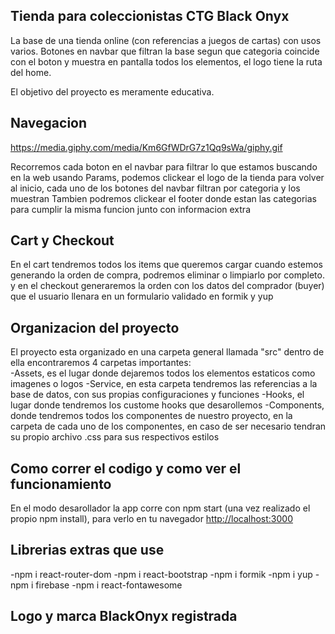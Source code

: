 ## Tienda para coleccionistas CTG Black Onyx

La base de una tienda online (con referencias a juegos de cartas) con usos varios. Botones en navbar que filtran la base segun que categoria coincide con el boton 
y muestra en pantalla todos los elementos, el logo tiene la ruta del home. 

El objetivo del proyecto es meramente educativa.

## Navegacion

https://media.giphy.com/media/Km6GfWDrG7z1Qq9sWa/giphy.gif

Recorremos cada boton en el navbar para filtrar lo que estamos buscando en la web usando Params, podemos clickear el logo de la tienda para volver al inicio, cada uno de los botones del navbar filtran por categoria y los muestran
Tambien podremos clickear el footer donde estan las categorias para cumplir la misma funcion junto con informacion extra

## Cart y Checkout

En el cart tendremos todos los items que queremos cargar cuando estemos generando la orden de compra, podremos eliminar o limpiarlo por completo. y en el checkout generaremos la orden con los datos del comprador (buyer) que el usuario llenara en un formulario
validado en formik y yup

## Organizacion del proyecto

El proyecto esta organizado en una carpeta general llamada "src" dentro de ella encontraremos 4 carpetas importantes:  
-Assets, es el lugar donde dejaremos todos los elementos estaticos como imagenes o logos 
-Service, en esta carpeta tendremos las referencias a la base de datos, con sus propias configuraciones y funciones
-Hooks, el lugar donde tendremos los custome hooks que desarollemos
-Components, donde tendremos todos los componentes de nuestro proyecto, en la carpeta de cada uno de los componentes, en caso de ser necesario tendran su propio archivo .css para sus respectivos estilos

## Como correr el codigo y como ver el funcionamiento 

En el modo desarollador la app corre con npm start (una vez realizado el propio npm install), para verlo en tu navegador [http://localhost:3000](http://localhost:3000) 

## Librerias extras que use 

-npm i react-router-dom 
-npm i react-bootstrap
-npm i formik
-npm i yup 
-npm i firebase
-npm i react-fontawesome

## Logo y marca BlackOnyx registrada
